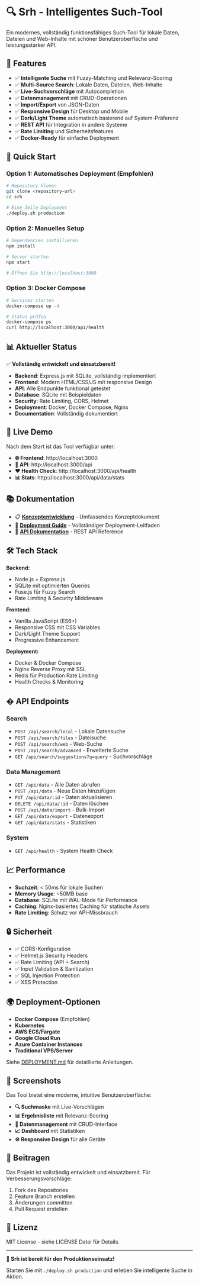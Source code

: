 # 🔍 Srh - Intelligentes Such-Tool

Ein modernes, vollständig funktionsfähiges Such-Tool für lokale Daten, Dateien und Web-Inhalte mit schöner Benutzeroberfläche und leistungsstarker API.

## 🌟 Features

- ✅ **Intelligente Suche** mit Fuzzy-Matching und Relevanz-Scoring
- ✅ **Multi-Source Search**: Lokale Daten, Dateien, Web-Inhalte  
- ✅ **Live-Suchvorschläge** mit Autocompletion
- ✅ **Datenmanagement** mit CRUD-Operationen
- ✅ **Import/Export** von JSON-Daten
- ✅ **Responsive Design** für Desktop und Mobile
- ✅ **Dark/Light Theme** automatisch basierend auf System-Präferenz
- ✅ **REST API** für Integration in andere Systeme
- ✅ **Rate Limiting** und Sicherheitsfeatures
- ✅ **Docker-Ready** für einfache Deployment

## 🚀 Quick Start

### Option 1: Automatisches Deployment (Empfohlen)
```bash
# Repository klonen
git clone <repository-url>
cd srh

# Eine Zeile Deployment
./deploy.sh production
```

### Option 2: Manuelles Setup
```bash
# Dependencies installieren
npm install

# Server starten
npm start

# Öffnen Sie http://localhost:3000
```

### Option 3: Docker Compose
```bash
# Services starten
docker-compose up -d

# Status prüfen
docker-compose ps
curl http://localhost:3000/api/health
```

## 📊 Aktueller Status

✅ **Vollständig entwickelt und einsatzbereit!**

- **Backend**: Express.js mit SQLite, vollständig implementiert
- **Frontend**: Modern HTML/CSS/JS mit responsive Design
- **API**: Alle Endpunkte funktional getestet
- **Database**: SQLite mit Beispieldaten
- **Security**: Rate Limiting, CORS, Helmet
- **Deployment**: Docker, Docker Compose, Nginx
- **Documentation**: Vollständig dokumentiert

## 🎯 Live Demo

Nach dem Start ist das Tool verfügbar unter:

- **🌐 Frontend**: http://localhost:3000
- **🔌 API**: http://localhost:3000/api  
- **❤️ Health Check**: http://localhost:3000/api/health
- **📊 Stats**: http://localhost:3000/api/data/stats

## 📚 Dokumentation

- 📋 **[Konzeptentwicklung](KONZEPT.md)** - Umfassendes Konzeptdokument
- 🚀 **[Deployment Guide](DEPLOYMENT.md)** - Vollständiger Deployment-Leitfaden
- 🔧 **[API Dokumentation](#api-endpoints)** - REST API Reference

## 🛠️ Tech Stack

**Backend:**
- Node.js + Express.js
- SQLite mit optimierten Queries
- Fuse.js für Fuzzy Search
- Rate Limiting & Security Middleware

**Frontend:**
- Vanilla JavaScript (ES6+)
- Responsive CSS mit CSS Variables
- Dark/Light Theme Support
- Progressive Enhancement

**Deployment:**
- Docker & Docker Compose
- Nginx Reverse Proxy mit SSL
- Redis für Production Rate Limiting
- Health Checks & Monitoring

## � API Endpoints

### Search
- `POST /api/search/local` - Lokale Datensuche
- `POST /api/search/files` - Dateisuche  
- `POST /api/search/web` - Web-Suche
- `POST /api/search/advanced` - Erweiterte Suche
- `GET /api/search/suggestions?q=query` - Suchvorschläge

### Data Management
- `GET /api/data` - Alle Daten abrufen
- `POST /api/data` - Neue Daten hinzufügen
- `PUT /api/data/:id` - Daten aktualisieren
- `DELETE /api/data/:id` - Daten löschen
- `POST /api/data/import` - Bulk-Import
- `GET /api/data/export` - Datenexport
- `GET /api/data/stats` - Statistiken

### System
- `GET /api/health` - System Health Check

## 📈 Performance

- **Suchzeit**: < 50ms für lokale Suchen
- **Memory Usage**: ~50MB base
- **Database**: SQLite mit WAL-Mode für Performance
- **Caching**: Nginx-basiertes Caching für statische Assets
- **Rate Limiting**: Schutz vor API-Missbrauch

## 🔒 Sicherheit

- ✅ CORS-Konfiguration
- ✅ Helmet.js Security Headers
- ✅ Rate Limiting (API + Search)
- ✅ Input Validation & Sanitization
- ✅ SQL Injection Protection
- ✅ XSS Protection

## 🌍 Deployment-Optionen

- **Docker Compose** (Empfohlen)
- **Kubernetes**
- **AWS ECS/Fargate**
- **Google Cloud Run**
- **Azure Container Instances**
- **Traditional VPS/Server**

Siehe [DEPLOYMENT.md](DEPLOYMENT.md) für detaillierte Anleitungen.

## 📸 Screenshots

Das Tool bietet eine moderne, intuitive Benutzeroberfläche:

- **🔍 Suchmaske** mit Live-Vorschlägen
- **📊 Ergebnisliste** mit Relevanz-Scoring
- **📝 Datenmanagement** mit CRUD-Interface
- **📈 Dashboard** mit Statistiken
- **⚙️ Responsive Design** für alle Geräte

## 🤝 Beitragen

Das Projekt ist vollständig entwickelt und einsatzbereit. Für Verbesserungsvorschläge:

1. Fork des Repositories
2. Feature Branch erstellen
3. Änderungen committen
4. Pull Request erstellen

## 📄 Lizenz

MIT License - siehe LICENSE Datei für Details.

---

**🎉 Srh ist bereit für den Produktionseinsatz!** 

Starten Sie mit `./deploy.sh production` und erleben Sie intelligente Suche in Aktion.